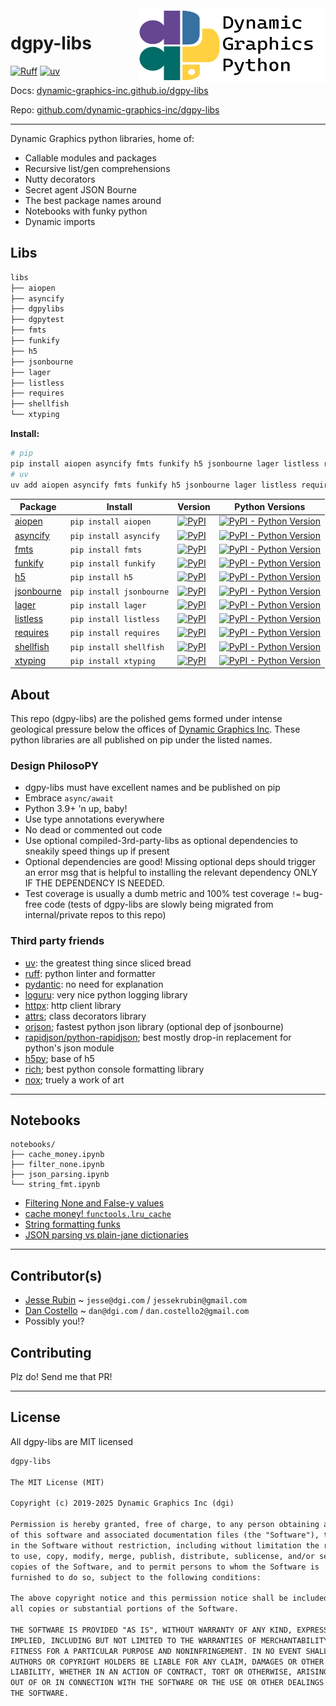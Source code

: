 <a href="https://github.com/dynamic-graphics-inc/dgpy-libs">
<img align="right" src="https://github.com/dynamic-graphics-inc/dgpy-libs/blob/main/docs/images/dgpy_banner.svg?raw=true" alt="drawing" height="120" width="300"/>
</a>

# dgpy-libs

[![Ruff](https://img.shields.io/endpoint?url=https://raw.githubusercontent.com/astral-sh/ruff/main/assets/badge/v2.json)](https://github.com/astral-sh/ruff)
[![uv](https://img.shields.io/endpoint?url=https://raw.githubusercontent.com/astral-sh/uv/main/assets/badge/v0.json)](https://github.com/astral-sh/uv)

Docs:
[dynamic-graphics-inc.github.io/dgpy-libs](https://dynamic-graphics-inc.github.io/dgpy-libs/)

Repo:
[github.com/dynamic-graphics-inc/dgpy-libs](https://github.com/dynamic-graphics-inc/dgpy-libs)

---

Dynamic Graphics python libraries, home of:

- Callable modules and packages
- Recursive list/gen comprehensions
- Nutty decorators
- Secret agent JSON Bourne
- The best package names around
- Notebooks with funky python
- Dynamic imports

## Libs

```txt
libs
├── aiopen
├── asyncify
├── dgpylibs
├── dgpytest
├── fmts
├── funkify
├── h5
├── jsonbourne
├── lager
├── listless
├── requires
├── shellfish
└── xtyping
```

**Install:**

```bash
# pip
pip install aiopen asyncify fmts funkify h5 jsonbourne lager listless requires shellfish xtyping
# uv
uv add aiopen asyncify fmts funkify h5 jsonbourne lager listless requires shellfish xtyping
```

| Package                         | Install                  | Version                                                                                                                      | Python Versions                                                                                                                                        |
| ------------------------------- | ------------------------ | ---------------------------------------------------------------------------------------------------------------------------- | ------------------------------------------------------------------------------------------------------------------------------------------------------ |
| [aiopen](./libs/aiopen)         | `pip install aiopen`     | [![PyPI](https://img.shields.io/pypi/v/aiopen?style=flat-square&cacheSeconds=600)](https://pypi.org/project/aiopen/)         | [![PyPI - Python Version](https://img.shields.io/pypi/pyversions/aiopen?style=flat-square&cacheSeconds=600)](https://pypi.org/project/aiopen/)         |
| [asyncify](./libs/asyncify)     | `pip install asyncify`   | [![PyPI](https://img.shields.io/pypi/v/asyncify?style=flat-square&cacheSeconds=600)](https://pypi.org/project/asyncify/)     | [![PyPI - Python Version](https://img.shields.io/pypi/pyversions/asyncify?style=flat-square&cacheSeconds=600)](https://pypi.org/project/asyncify/)     |
| [fmts](./libs/fmts)             | `pip install fmts`       | [![PyPI](https://img.shields.io/pypi/v/fmts?style=flat-square&cacheSeconds=600)](https://pypi.org/project/fmts/)             | [![PyPI - Python Version](https://img.shields.io/pypi/pyversions/fmts?style=flat-square&cacheSeconds=600)](https://pypi.org/project/fmts/)             |
| [funkify](./libs/funkify)       | `pip install funkify`    | [![PyPI](https://img.shields.io/pypi/v/funkify?style=flat-square&cacheSeconds=600)](https://pypi.org/project/funkify/)       | [![PyPI - Python Version](https://img.shields.io/pypi/pyversions/funkify?style=flat-square&cacheSeconds=600)](https://pypi.org/project/funkify/)       |
| [h5](./libs/h5)                 | `pip install h5`         | [![PyPI](https://img.shields.io/pypi/v/h5?style=flat-square&cacheSeconds=600)](https://pypi.org/project/h5/)                 | [![PyPI - Python Version](https://img.shields.io/pypi/pyversions/h5?style=flat-square&cacheSeconds=600)](https://pypi.org/project/h5/)                 |
| [jsonbourne](./libs/jsonbourne) | `pip install jsonbourne` | [![PyPI](https://img.shields.io/pypi/v/jsonbourne?style=flat-square&cacheSeconds=600)](https://pypi.org/project/jsonbourne/) | [![PyPI - Python Version](https://img.shields.io/pypi/pyversions/jsonbourne?style=flat-square&cacheSeconds=600)](https://pypi.org/project/jsonbourne/) |
| [lager](./libs/lager)           | `pip install lager`      | [![PyPI](https://img.shields.io/pypi/v/lager?style=flat-square&cacheSeconds=600)](https://pypi.org/project/lager/)           | [![PyPI - Python Version](https://img.shields.io/pypi/pyversions/lager?style=flat-square&cacheSeconds=600)](https://pypi.org/project/lager/)           |
| [listless](./libs/listless)     | `pip install listless`   | [![PyPI](https://img.shields.io/pypi/v/listless?style=flat-square&cacheSeconds=600)](https://pypi.org/project/listless/)     | [![PyPI - Python Version](https://img.shields.io/pypi/pyversions/listless?style=flat-square&cacheSeconds=600)](https://pypi.org/project/listless/)     |
| [requires](./libs/requires)     | `pip install requires`   | [![PyPI](https://img.shields.io/pypi/v/requires?style=flat-square&cacheSeconds=600)](https://pypi.org/project/requires/)     | [![PyPI - Python Version](https://img.shields.io/pypi/pyversions/requires?style=flat-square&cacheSeconds=600)](https://pypi.org/project/requires/)     |
| [shellfish](./libs/shellfish)   | `pip install shellfish`  | [![PyPI](https://img.shields.io/pypi/v/shellfish?style=flat-square&cacheSeconds=600)](https://pypi.org/project/shellfish/)   | [![PyPI - Python Version](https://img.shields.io/pypi/pyversions/shellfish?style=flat-square&cacheSeconds=600)](https://pypi.org/project/shellfish/)   |
| [xtyping](./libs/xtyping)       | `pip install xtyping`    | [![PyPI](https://img.shields.io/pypi/v/xtyping?style=flat-square&cacheSeconds=600)](https://pypi.org/project/xtyping/)       | [![PyPI - Python Version](https://img.shields.io/pypi/pyversions/xtyping?style=flat-square&cacheSeconds=600)](https://pypi.org/project/xtyping/)       |

## About

This repo (dgpy-libs) are the polished gems formed under intense geological
pressure below the offices of [Dynamic Graphics Inc](http://dgi.com/). These
python libraries are all published on pip under the listed names.

### Design PhilosoPY

- dgpy-libs must have excellent names and be published on pip
- Embrace `async/await`
- Python 3.9+ 'n up, baby!
- Use type annotations everywhere
- No dead or commented out code
- Use optional compiled-3rd-party-libs as optional dependencies to sneakily
  speed things up if present
- Optional dependencies are good! Missing optional deps should trigger an error
  msg that is helpful to installing the relevant dependency ONLY IF THE
  DEPENDENCY IS NEEDED.
- Test coverage is usually a dumb metric and 100% test coverage `!=` bug-free
  code (tests of dgpy-libs are slowly being migrated from internal/private repos
  to this repo)

### Third party friends

- [uv](https://github.com/astral-sh/uv): the greatest thing since sliced bread
- [ruff](https://github.com/astral-sh/ruff): python linter and formatter
- [pydantic](https://pydantic-docs.helpmanual.io/): no need for explanation
- [loguru](https://github.com/Delgan/loguru): very nice python logging library
- [httpx](https://www.python-httpx.org/): http client library
- [attrs](https://github.com/python-attrs/attrs); class decorators library
- [orjson](https://github.com/ijl/orjson); fastest python json library (optional
  dep of jsonbourne)
- [rapidjson/python-rapidjson](https://github.com/python-rapidjson/python-rapidjson);
  best mostly drop-in replacement for python's json module
- [h5py](https://github.com/h5py/h5py); base of h5
- [rich](https://github.com/willmcgugan/rich); best python console formatting
  library
- [nox](https://github.com/theacodes/nox); truely a work of art

---

## Notebooks

```
notebooks/
├── cache_money.ipynb
├── filter_none.ipynb
├── json_parsing.ipynb
└── string_fmt.ipynb
```

- [Filtering None and False-y values](./notebooks/filter_none)
- [cache money! `functools.lru_cache`](./notebooks/cache_money)
- [String formatting funks](./notebooks/string_fmt)
- [JSON parsing vs plain-jane dictionaries](./notebooks/json_parsing)

---

## Contributor(s)

- [Jesse Rubin](https://github.com/jessekrubin) ~ `jesse@dgi.com` /
  `jessekrubin@gmail.com`
- [Dan Costello](https://github.com/dan-costello) ~ `dan@dgi.com` /
  `dan.costello2@gmail.com`
- Possibly you!?

## Contributing

Plz do! Send me that PR!

---

## License

All dgpy-libs are MIT licensed

```txt
dgpy-libs

The MIT License (MIT)

Copyright (c) 2019-2025 Dynamic Graphics Inc (dgi)

Permission is hereby granted, free of charge, to any person obtaining a copy
of this software and associated documentation files (the "Software"), to deal
in the Software without restriction, including without limitation the rights
to use, copy, modify, merge, publish, distribute, sublicense, and/or sell
copies of the Software, and to permit persons to whom the Software is
furnished to do so, subject to the following conditions:

The above copyright notice and this permission notice shall be included in
all copies or substantial portions of the Software.

THE SOFTWARE IS PROVIDED "AS IS", WITHOUT WARRANTY OF ANY KIND, EXPRESS OR
IMPLIED, INCLUDING BUT NOT LIMITED TO THE WARRANTIES OF MERCHANTABILITY,
FITNESS FOR A PARTICULAR PURPOSE AND NONINFRINGEMENT. IN NO EVENT SHALL THE
AUTHORS OR COPYRIGHT HOLDERS BE LIABLE FOR ANY CLAIM, DAMAGES OR OTHER
LIABILITY, WHETHER IN AN ACTION OF CONTRACT, TORT OR OTHERWISE, ARISING FROM,
OUT OF OR IN CONNECTION WITH THE SOFTWARE OR THE USE OR OTHER DEALINGS IN
THE SOFTWARE.
```
